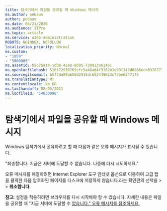 ```yaml
---
title: 탐색기에서 파일을 공유할 때 Windows 메시지
ms.author: pebaum
author: pebaum
ms.date: 04/21/2020
ms.audience: ITPro
ms.topic: article
ms.service: o365-administration
ROBOTS: NOINDEX, NOFOLLOW
localization_priority: Normal
ms.custom:
- "1059"
- "5800005"
ms.assetid: b5c75a18-1db8-42e9-8b95-730913a61491
ms.openlocfilehash: 516f72930765cfc5a48ad4f9182b1e90f342d8866ecb03767772f47676911d2e
ms.sourcegitcommit: b5f7da89a650d2915dc652449623c78be6247175
ms.translationtype: MT
ms.contentlocale: ko-KR
ms.lasthandoff: 08/05/2021
ms.locfileid: "54030098"
---
```

# <a name="error-message-when-sharing-files-from-windows-explorer"></a>탐색기에서 파일을 공유할 때 Windows 메시지

Windows 탐색기에서 공유하려고 할 때 다음과 같은 오류 메시지가 표시될 수 있습니다.
  
"죄송합니다. 지금은 서버에 도달할 수 없습니다. 나중에 다시 시도하세요."
  
오류 메시지를 해결하려면 Internet Explorer 도구  인터넷 옵션으로 이동하여 고급 탭을 클릭한 다음 암호화된 페이지를 디스크에 저장하지 않습니다.라는 확인란의 선택을 \>  \> **취소합니다.** 
  
 **참고:** 설정을 적용하려면 브라우저를 다시 시작해야 할 수 있습니다. 자세한 내용은 파일을 공유할 때 "지금 서버에 도달할 수 [없습니다." 오류 메시지를 참조하세요.](https://go.microsoft.com/fwlink/?linkid=2022914)
  